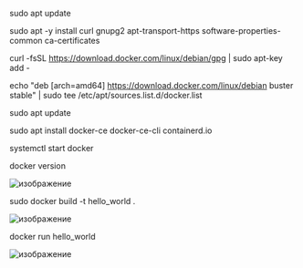 
sudo apt update

sudo apt -y install curl gnupg2 apt-transport-https software-properties-common ca-certificates  

curl -fsSL https://download.docker.com/linux/debian/gpg | sudo apt-key add -

echo "deb [arch=amd64] https://download.docker.com/linux/debian buster stable" | sudo tee  /etc/apt/sources.list.d/docker.list

sudo apt update

sudo apt install docker-ce docker-ce-cli containerd.io

systemctl start docker

docker version




![изображение](https://user-images.githubusercontent.com/112771063/236219546-a6458786-df8d-49eb-bb83-cef0d3763855.png)



sudo docker build -t hello_world . 



![изображение](https://user-images.githubusercontent.com/112771063/236223079-3f6d72c8-c5fc-4bfd-812d-20cfc11e5324.png)




docker run hello_world



![изображение](https://user-images.githubusercontent.com/112771063/236223226-048d5f8b-ca3c-4a04-a052-5ef532da0c67.png)


